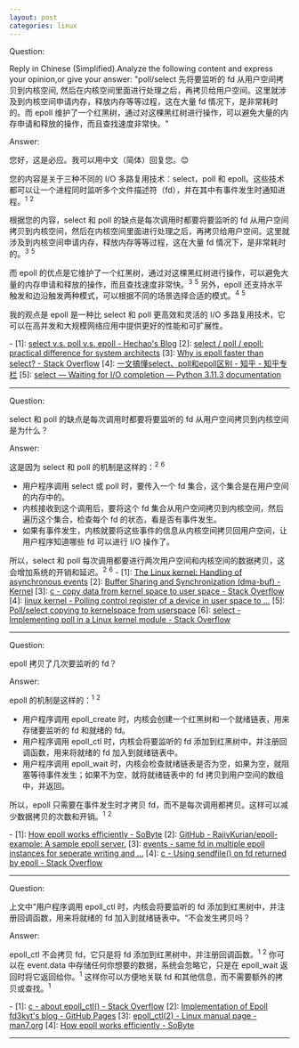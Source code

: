 ```yaml
---
layout: post
categories: linux
---
```

Question:

Reply in Chinese (Simplified).Analyze the following content and express your opinion,or give your answer:
"poll/select 先将要监听的 fd 从用户空间拷贝到内核空间, 然后在内核空间里面进行处理之后，再拷贝给用户空间。这里就涉及到内核空间申请内存，释放内存等等过程，这在大量 fd 情况下，是非常耗时的。而 epoll 维护了一个红黑树，通过对这棵黑红树进行操作，可以避免大量的内存申请和释放的操作，而且查找速度非常快。"

Answer:

您好，这是必应。我可以用中文（简体）回复您。😊

您的内容是关于三种不同的 I/O 多路复用技术：select，poll 和 epoll。这些技术都可以让一个进程同时监听多个文件描述符（fd），并在其中有事件发生时通知进程。<sup>1</sup> <sup>2</sup>

根据您的内容，select 和 poll 的缺点是每次调用时都要将要监听的 fd 从用户空间拷贝到内核空间，然后在内核空间里面进行处理之后，再拷贝给用户空间。这里就涉及到内核空间申请内存，释放内存等等过程，这在大量 fd 情况下，是非常耗时的。<sup>3</sup> <sup>5</sup>

而 epoll 的优点是它维护了一个红黑树，通过对这棵黑红树进行操作，可以避免大量的内存申请和释放的操作，而且查找速度非常快。<sup>3</sup> <sup>5</sup> 另外，epoll 还支持水平触发和边沿触发两种模式，可以根据不同的场景选择合适的模式。<sup>4</sup> <sup>5</sup>

我的观点是 epoll 是一种比 select 和 poll 更高效和灵活的 I/O 多路复用技术，它可以在高并发和大规模网络应用中提供更好的性能和可扩展性。

\-
\[1]: [select v.s. poll v.s. epoll - Hechao's Blog](https://hechao.li/2022/01/04/select-vs-poll-vs-epoll/)
\[2]: [select / poll / epoll: practical difference for system architects](https://www.ulduzsoft.com/2014/01/select-poll-epoll-practical-difference-for-system-architects/)
\[3]: [Why is epoll faster than select? - Stack Overflow](https://stackoverflow.com/questions/17355593/why-is-epoll-faster-than-select)
\[4]: [一文搞懂select、poll和epoll区别 - 知乎 - 知乎专栏](https://zhuanlan.zhihu.com/p/272891398)
\[5]: [select — Waiting for I/O completion — Python 3.11.3 documentation](https://docs.python.org/3/library/select.html)

<hr/>

Question:

select 和 poll 的缺点是每次调用时都要将要监听的 fd 从用户空间拷贝到内核空间 是为什么？

Answer:

这是因为 select 和 poll 的机制是这样的：<sup>2</sup> <sup>6</sup>

- 用户程序调用 select 或 poll 时，要传入一个 fd 集合，这个集合是在用户空间的内存中的。
- 内核接收到这个调用后，要将这个 fd 集合从用户空间拷贝到内核空间，然后遍历这个集合，检查每个 fd 的状态，看是否有事件发生。
- 如果有事件发生，内核就要将这些事件的信息从内核空间拷贝回用户空间，让用户程序知道哪些 fd 可以进行 I/O 操作了。

所以，select 和 poll 每次调用都要进行两次用户空间和内核空间的数据拷贝，这会增加系统的开销和延迟。<sup>2</sup> <sup>6</sup>
\-
\[1]: [The Linux kernel: Handling of asynchronous events](https://www.win.tue.nl/~aeb/linux/lk/lk-12.html)
\[2]: [Buffer Sharing and Synchronization (dma-buf) - Kernel](https://docs.kernel.org/driver-api/dma-buf.html)
\[3]: [c - copy data from kernel space to user space - Stack Overflow](https://stackoverflow.com/questions/34159622/copy-data-from-kernel-space-to-user-space)
\[4]: [linux kernel - Polling control register of a device in user space to ...](https://stackoverflow.com/questions/19550272/polling-control-register-of-a-device-in-user-space-to-check-errors)
\[5]: [Poll/select copying to kernelspace from userspace](https://stackoverflow.com/questions/39272533/poll-select-copying-to-kernelspace-from-userspace)
\[6]: [select - Implementing poll in a Linux kernel module - Stack Overflow](https://stackoverflow.com/questions/34027366/implementing-poll-in-a-linux-kernel-module)

<hr/>

Question:

epoll 拷贝了几次要监听的 fd？

Answer:

epoll 的机制是这样的：<sup>1</sup> <sup>2</sup>

- 用户程序调用 epoll_create 时，内核会创建一个红黑树和一个就绪链表，用来存储要监听的 fd 和就绪的 fd。
- 用户程序调用 epoll_ctl 时，内核会将要监听的 fd 添加到红黑树中，并注册回调函数，用来将就绪的 fd 加入到就绪链表中。
- 用户程序调用 epoll_wait 时，内核会检查就绪链表是否为空，如果为空，就阻塞等待事件发生；如果不为空，就将就绪链表中的 fd 拷贝到用户空间的数组中，并返回。

所以，epoll 只需要在事件发生时才拷贝 fd，而不是每次调用都拷贝。这样可以减少数据拷贝的次数和开销。<sup>1</sup> <sup>2</sup>

\-
\[1]: [How epoll works efficiently - SoByte](https://www.sobyte.net/post/2022-04/epoll-efficiently/)
\[2]: [GitHub - RajivKurian/epoll-example: A sample epoll server.](https://github.com/RajivKurian/epoll-example)
\[3]: [events - same fd in multiple epoll instances for seperate writing and ...](https://superuser.com/questions/1764767/same-fd-in-multiple-epoll-instances-for-seperate-writing-and-reading-threads)
\[4]: [c - Using sendfile() on fd returned by epoll - Stack Overflow](https://stackoverflow.com/questions/56900408/using-sendfile-on-fd-returned-by-epoll)

<hr/>

Question:

上文中”用户程序调用 epoll_ctl 时，内核会将要监听的 fd 添加到红黑树中，并注册回调函数，用来将就绪的 fd 加入到就绪链表中。“不会发生拷贝吗？

Answer:

epoll_ctl 不会拷贝 fd，它只是将 fd 添加到红黑树中，并注册回调函数。<sup>1</sup> <sup>2</sup> 你可以在 event.data 中存储任何你想要的数据，系统会忽略它，只是在 epoll_wait 返回时将它返回给你。<sup>1</sup> 这样你可以方便地关联 fd 和其他信息，而不需要额外的拷贝或查找。<sup>1</sup>

\-
\[1]: [c - about epoll_ctl() - Stack Overflow](https://stackoverflow.com/questions/9325748/about-epoll-ctl)
\[2]: [Implementation of Epoll fd3kyt's blog - GitHub Pages](https://fd3kyt.github.io/posts/implementation-of-epoll/)
\[3]: [epoll_ctl(2) - Linux manual page - man7.org](https://man7.org/linux/man-pages/man2/epoll_ctl.2.html)
\[4]: [How epoll works efficiently - SoByte](https://www.sobyte.net/post/2022-04/epoll-efficiently/)

<hr/>

